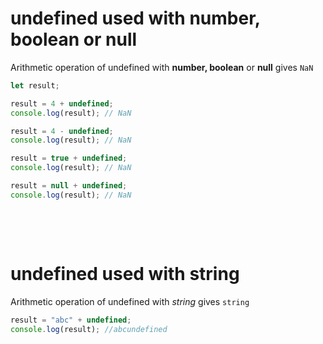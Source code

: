 # undefined used with number, boolean or null

Arithmetic operation of undefined with **number, boolean** or **null** gives `NaN`

```js
let result;

result = 4 + undefined;
console.log(result); // NaN

result = 4 - undefined;
console.log(result); // NaN

result = true + undefined;
console.log(result); // NaN

result = null + undefined;
console.log(result); // NaN
```

&nbsp;

&nbsp;

# undefined used with string

Arithmetic operation of undefined with _string_ gives `string`

```js
result = "abc" + undefined;
console.log(result); //abcundefined
```
